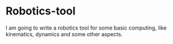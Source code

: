 # Robotics-tool
I am going to write a robotics tool for some basic computing, like kinematics, dynamics and some other aspects.
